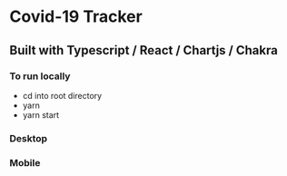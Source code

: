 # Covid-19 Tracker

## Built with Typescript / React / Chartjs / Chakra

### To run locally
  - cd into root directory
  - yarn
  - yarn start
### Desktop

### Mobile


